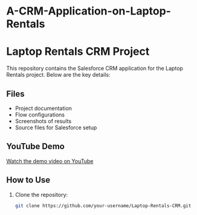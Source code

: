 # A-CRM-Application-on-Laptop-Rentals
# Laptop Rentals CRM Project

This repository contains the Salesforce CRM application for the Laptop Rentals project. Below are the key details:

## Files
- Project documentation
- Flow configurations
- Screenshots of results
- Source files for Salesforce setup

## YouTube Demo
[Watch the demo video on YouTube](https://www.youtube.com/watch?v=Ka1JWq9ip54&t=37s)

## How to Use
1. Clone the repository:
   ```bash
   git clone https://github.com/your-username/Laptop-Rentals-CRM.git
